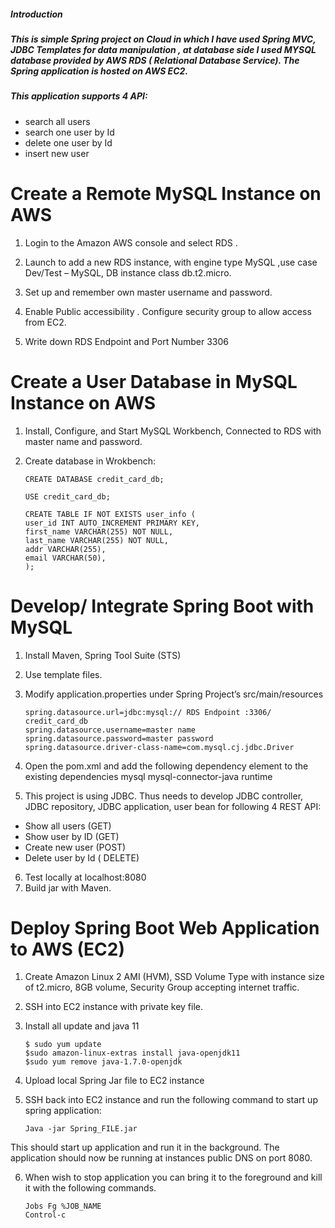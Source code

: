 ##### Introduction
##### This is simple Spring project on Cloud in which I have used Spring MVC, JDBC Templates for data manipulation , at database side I used MYSQL database provided by AWS RDS ( Relational Database Service). The Spring application is hosted on AWS EC2.
##### This application supports 4 API:
* search all users
* search one user by Id
* delete one user by Id
* insert new user

# Create a Remote MySQL Instance on AWS
1.	Login to the Amazon AWS console and select RDS .

2.	Launch to add a new RDS instance, with engine type MySQL ,use case Dev/Test – MySQL,  DB instance class db.t2.micro.

3.	Set up and remember own master username and password. 

4.  Enable Public accessibility . Configure security group to allow access from EC2.

5.	Write down RDS Endpoint and Port Number 3306

 


# Create a User Database in MySQL Instance on AWS
1.	Install, Configure, and Start MySQL Workbench, Connected to RDS with master name and password.
2.	Create database in Wrokbench:


		CREATE DATABASE credit_card_db;

		USE credit_card_db;

		CREATE TABLE IF NOT EXISTS user_info (
		user_id INT AUTO_INCREMENT PRIMARY KEY,
		first_name VARCHAR(255) NOT NULL,
		last_name VARCHAR(255) NOT NULL,
		addr VARCHAR(255),
		email VARCHAR(50),
		);

# Develop/ Integrate Spring Boot with MySQL
1.	Install Maven, Spring Tool Suite (STS)
 
2.	Use template files.
3.	Modify application.properties under Spring Project’s src/main/resources

		spring.datasource.url=jdbc:mysql:// RDS Endpoint :3306/ credit_card_db 
		spring.datasource.username=master name
		spring.datasource.password=master password
		spring.datasource.driver-class-name=com.mysql.cj.jdbc.Driver

4.	Open the pom.xml and add the following dependency element to the existing dependencies
		<dependency>
		<groupId>mysql</groupId>
		<artifactId>mysql-connector-java</artifactId>
		<scope>runtime</scope>
		</dependency>
5.	This project is using JDBC. Thus needs to develop JDBC controller, JDBC repository, JDBC application, user bean for following 4 REST API:
* Show all users (GET)
* Show user by ID (GET)
* Create new user (POST)
* Delete user by Id ( DELETE)

6.	Test locally at localhost:8080
7.	Build jar with Maven.
 


# Deploy Spring Boot Web Application to AWS (EC2)

1.	Create Amazon Linux 2 AMI (HVM), SSD Volume Type with instance size of t2.micro, 8GB volume, Security Group accepting internet traffic. 
 

2.	SSH into EC2 instance with private key file.

3.	Install all update and java 11

		$ sudo yum update
		$sudo amazon-linux-extras install java-openjdk11
		$sudo yum remove java-1.7.0-openjdk

4.	Upload local Spring Jar file to EC2 instance
5.	SSH back into EC2 instance and run the following command to start up spring application:

		Java -jar Spring_FILE.jar

This should start up application and run it in the background. The application should now be running at instances public DNS on port 8080. 

6.	When wish to stop  application you can bring it to the foreground and kill it with the following commands.

		Jobs Fg %JOB_NAME
		Control-c

